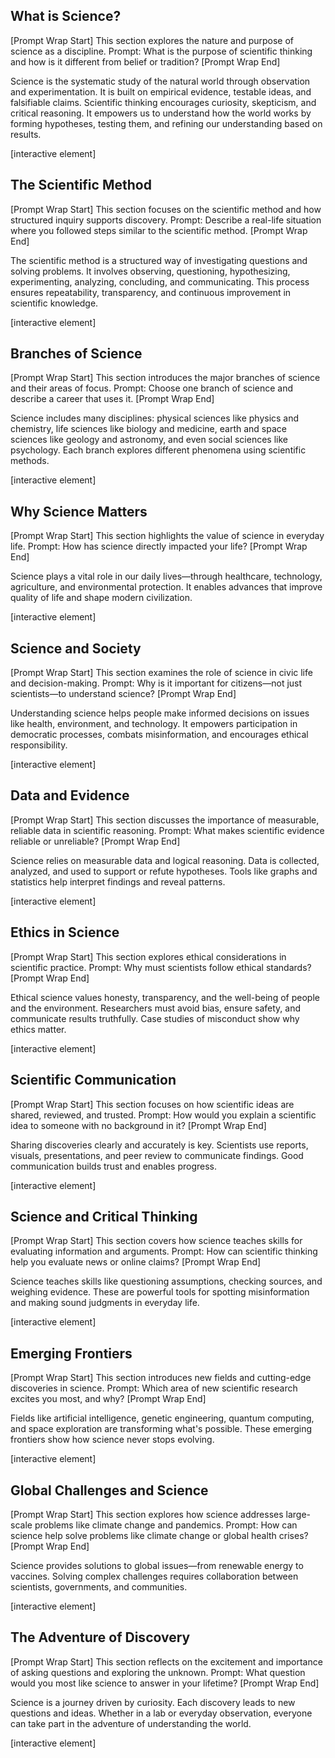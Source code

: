 ## What is Science?

\[Prompt Wrap Start]
This section explores the nature and purpose of science as a discipline. Prompt: What is the purpose of scientific thinking and how is it different from belief or tradition?
\[Prompt Wrap End]

Science is the systematic study of the natural world through observation and experimentation. It is built on empirical evidence, testable ideas, and falsifiable claims. Scientific thinking encourages curiosity, skepticism, and critical reasoning. It empowers us to understand how the world works by forming hypotheses, testing them, and refining our understanding based on results.

\[interactive element]

## The Scientific Method

\[Prompt Wrap Start]
This section focuses on the scientific method and how structured inquiry supports discovery. Prompt: Describe a real-life situation where you followed steps similar to the scientific method.
\[Prompt Wrap End]

The scientific method is a structured way of investigating questions and solving problems. It involves observing, questioning, hypothesizing, experimenting, analyzing, concluding, and communicating. This process ensures repeatability, transparency, and continuous improvement in scientific knowledge.

\[interactive element]

## Branches of Science

\[Prompt Wrap Start]
This section introduces the major branches of science and their areas of focus. Prompt: Choose one branch of science and describe a career that uses it.
\[Prompt Wrap End]

Science includes many disciplines: physical sciences like physics and chemistry, life sciences like biology and medicine, earth and space sciences like geology and astronomy, and even social sciences like psychology. Each branch explores different phenomena using scientific methods.

\[interactive element]

## Why Science Matters

\[Prompt Wrap Start]
This section highlights the value of science in everyday life. Prompt: How has science directly impacted your life?
\[Prompt Wrap End]

Science plays a vital role in our daily lives—through healthcare, technology, agriculture, and environmental protection. It enables advances that improve quality of life and shape modern civilization.

\[interactive element]

## Science and Society

\[Prompt Wrap Start]
This section examines the role of science in civic life and decision-making. Prompt: Why is it important for citizens—not just scientists—to understand science?
\[Prompt Wrap End]

Understanding science helps people make informed decisions on issues like health, environment, and technology. It empowers participation in democratic processes, combats misinformation, and encourages ethical responsibility.

\[interactive element]

## Data and Evidence

\[Prompt Wrap Start]
This section discusses the importance of measurable, reliable data in scientific reasoning. Prompt: What makes scientific evidence reliable or unreliable?
\[Prompt Wrap End]

Science relies on measurable data and logical reasoning. Data is collected, analyzed, and used to support or refute hypotheses. Tools like graphs and statistics help interpret findings and reveal patterns.

\[interactive element]

## Ethics in Science

\[Prompt Wrap Start]
This section explores ethical considerations in scientific practice. Prompt: Why must scientists follow ethical standards?
\[Prompt Wrap End]

Ethical science values honesty, transparency, and the well-being of people and the environment. Researchers must avoid bias, ensure safety, and communicate results truthfully. Case studies of misconduct show why ethics matter.

\[interactive element]

## Scientific Communication

\[Prompt Wrap Start]
This section focuses on how scientific ideas are shared, reviewed, and trusted. Prompt: How would you explain a scientific idea to someone with no background in it?
\[Prompt Wrap End]

Sharing discoveries clearly and accurately is key. Scientists use reports, visuals, presentations, and peer review to communicate findings. Good communication builds trust and enables progress.

\[interactive element]

## Science and Critical Thinking

\[Prompt Wrap Start]
This section covers how science teaches skills for evaluating information and arguments. Prompt: How can scientific thinking help you evaluate news or online claims?
\[Prompt Wrap End]

Science teaches skills like questioning assumptions, checking sources, and weighing evidence. These are powerful tools for spotting misinformation and making sound judgments in everyday life.

\[interactive element]

## Emerging Frontiers

\[Prompt Wrap Start]
This section introduces new fields and cutting-edge discoveries in science. Prompt: Which area of new scientific research excites you most, and why?
\[Prompt Wrap End]

Fields like artificial intelligence, genetic engineering, quantum computing, and space exploration are transforming what's possible. These emerging frontiers show how science never stops evolving.

\[interactive element]

## Global Challenges and Science

\[Prompt Wrap Start]
This section explores how science addresses large-scale problems like climate change and pandemics. Prompt: How can science help solve problems like climate change or global health crises?
\[Prompt Wrap End]

Science provides solutions to global issues—from renewable energy to vaccines. Solving complex challenges requires collaboration between scientists, governments, and communities.

\[interactive element]

## The Adventure of Discovery

\[Prompt Wrap Start]
This section reflects on the excitement and importance of asking questions and exploring the unknown. Prompt: What question would you most like science to answer in your lifetime?
\[Prompt Wrap End]

Science is a journey driven by curiosity. Each discovery leads to new questions and ideas. Whether in a lab or everyday observation, everyone can take part in the adventure of understanding the world.

\[interactive element]
